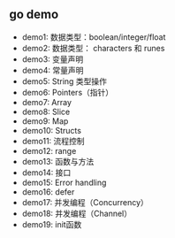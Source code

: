## go demo

- demo1: 数据类型：boolean/integer/float
- demo2: 数据类型： characters 和 runes
- demo3: 变量声明
- demo4: 常量声明
- demo5: String 类型操作
- demo6: Pointers（指针）
- demo7: Array
- demo8: Slice
- demo9: Map
- demo10: Structs
- demo11: 流程控制
- demo12: range
- demo13: 函数与方法
- demo14: 接口
- demo15: Error handling
- demo16: defer
- demo17: 并发编程（Concurrency）
- demo18: 并发编程（Channel）
- demo19: init函数
